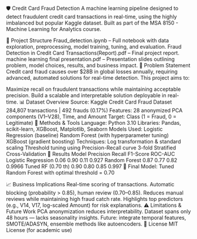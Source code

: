 🛡️ Credit Card Fraud Detection
A machine learning pipeline designed to detect fraudulent credit card transactions in real-time, using the highly imbalanced but popular Kaggle dataset. Built as part of the MSA 8150 - Machine Learning for Analytics course.

📂 Project Structure
Fraud_detection.ipynb – Full notebook with data exploration, preprocessing, model training, tuning, and evaluation.
Fraud Detection in Credit Card Transactions(Report).pdf – Final project report.
machine learning final presentation.pdf – Presentation slides outlining problem, model choices, results, and business impact.
🧠 Problem Statement
Credit card fraud causes over $28B in global losses annually, requiring advanced, automated solutions for real-time detection. This project aims to:

Maximize recall on fraudulent transactions while maintaining acceptable precision.
Build a scalable and interpretable solution deployable in real-time.
📊 Dataset Overview
Source: Kaggle Credit Card Fraud Dataset
284,807 transactions | 492 frauds (0.17%)
Features: 28 anonymized PCA components (V1–V28), Time, and Amount
Target: Class (1 = Fraud, 0 = Legitimate)
🔧 Methods & Tools
Language: Python 3.10
Libraries: Pandas, scikit-learn, XGBoost, Matplotlib, Seaborn
Models Used:
Logistic Regression (baseline)
Random Forest (with hyperparameter tuning)
XGBoost (gradient boosting)
Techniques:
Log transformation & standard scaling
Threshold tuning using Precision-Recall curve
3-fold Stratified Cross-Validation
🚀 Results
Model	Precision	Recall	F1-Score	ROC-AUC
Logistic Regression	0.06	0.90	0.11	0.927
Random Forest	0.87	0.77	0.82	0.9966
Tuned RF (0.70 th)	0.90	0.80	0.85	0.997
📌 Final Model: Tuned Random Forest with optimal threshold = 0.70

📈 Business Implications
Real-time scoring of transactions.
Automatic blocking (probability > 0.85), human review (0.70–0.85).
Reduces manual reviews while maintaining high fraud catch rate.
Highlights top predictors (e.g., V14, V17, log-scaled Amount) for risk explanations.
⚠️ Limitations & Future Work
PCA anonymization reduces interpretability.
Dataset spans only 48 hours — lacks seasonality insights.
Future: integrate temporal features, SMOTE/ADASYN, ensemble methods like autoencoders.
📄 License
MIT License (for academic use)

